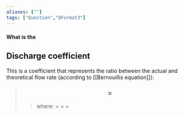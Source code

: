 ```yaml
---
aliases: [""]
tags: ["Question","QFormat3"]
---
```


#### What is the
## Discharge coefficient
This is a coefficient that represents the ratio between the actual and theoretical flow rate (according to [[Bernouillis equation]]):

> ### $$  = $$ 
>> where:
>> $=$ 
>> $=$
>> $=$

